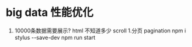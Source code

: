 # big data 性能优化

1. 10000条数据需要展示?
    html 不知道多少
    scroll 1.分页  pagination
    npm i stylus --save-dev
    npm run start

